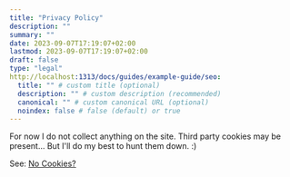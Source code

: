 ```yaml
---
title: "Privacy Policy"
description: ""
summary: ""
date: 2023-09-07T17:19:07+02:00
lastmod: 2023-09-07T17:19:07+02:00
draft: false
type: "legal"
http://localhost:1313/docs/guides/example-guide/seo:
  title: "" # custom title (optional)
  description: "" # custom description (recommended)
  canonical: "" # custom canonical URL (optional)
  noindex: false # false (default) or true
---
```


For now I do not collect anything on the site. Third party cookies may be present... But I'll do my best to hunt them down. :)

See: [No Cookies?](/en/docs/site/cookie/)
